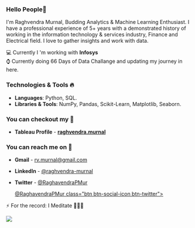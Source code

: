 ### Hello People👋

I'm Raghvendra Murnal, Budding Analytics & Machine Learning Enthusiast. I have a professional experience of 5+ years with a demonstrated history of working in the information technology & services industry, Finance and Electrical field. I love to gather insights and work with data. 

💻 Currently I 'm working with **Infosys**  
⌚️ Currently doing 66 Days of Data Challange and updating my journey in here. 

### Technologies & Tools 🔥
- **Languages**: Python, SQL.
- **Libraries & Tools**: NumPy, Pandas, Scikit-Learn, Matplotlib, Seaborn. 

### You can checkout my 📇

- **Tableau Profile** - **[raghvendra.murnal](https://public.tableau.com/profile/raghvendra.murnal#!/)**

### You can reach me on 📧 

- **Gmail** - rv.murnal@gmail.com 
- **LinkedIn** - <a href="https://www.linkedin.com/in/raghvendra-murnal/"> @raghvendra-murnal</a>
- **Twitter** - <a href="https://twitter.com/RaghavendraPMur/"> @RaghavendraPMur</a>

  <a href="https://twitter.com/RaghavendraPMur/"> @RaghavendraPMur
     class="btn btn-social-icon btn-twitter">
    <span class="fa fa-twitter"></span>
  </a>

⚡ For the record: I Meditate 🧘🏽‍♂️

![](https://komarev.com/ghpvc/?username=raghvendra03)
